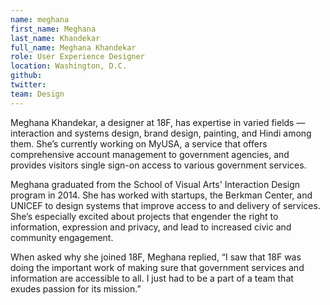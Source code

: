 ```yaml
---
name: meghana
first_name: Meghana
last_name: Khandekar
full_name: Meghana Khandekar
role: User Experience Designer
location: Washington, D.C.
github:
twitter:
team: Design
---
```


Meghana Khandekar, a designer at 18F, has expertise in varied fields — interaction and systems design, brand design, painting, and Hindi among them. She’s currently working on MyUSA, a service that offers comprehensive account management to government agencies, and provides visitors single sign-on access to various government services.  

Meghana graduated from the School of Visual Arts' Interaction Design program in 2014. She has worked with startups, the Berkman Center, and UNICEF to design systems that improve access to and delivery of services. She’s especially excited about projects that engender the right to information, expression and privacy, and lead to increased civic and community engagement. 

When asked why she joined 18F, Meghana replied, “I saw that 18F was doing the important work of making sure that government services and information are accessible to all. I just had to be a part of a team that exudes passion for its mission.”
